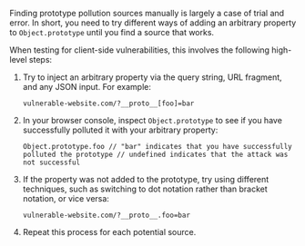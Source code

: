 Finding prototype pollution sources manually is largely a case of trial and error. In short, you need to try different ways of adding an arbitrary property to `Object.prototype` until you find a source that works.

When testing for client-side vulnerabilities, this involves the following high-level steps:

1. Try to inject an arbitrary property via the query string, URL fragment, and any JSON input. For example:
    
    `vulnerable-website.com/?__proto__[foo]=bar`
2. In your browser console, inspect `Object.prototype` to see if you have successfully polluted it with your arbitrary property:
    
    `Object.prototype.foo // "bar" indicates that you have successfully polluted the prototype // undefined indicates that the attack was not successful`
3. If the property was not added to the prototype, try using different techniques, such as switching to dot notation rather than bracket notation, or vice versa:
    
    `vulnerable-website.com/?__proto__.foo=bar`
4. Repeat this process for each potential source.